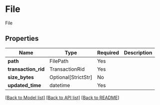 # File

File

## Properties
| Name | Type | Required | Description |
| ------------ | ------------- | ------------- | ------------- |
**path** | FilePath | Yes |  |
**transaction_rid** | TransactionRid | Yes |  |
**size_bytes** | Optional[StrictStr] | No |  |
**updated_time** | datetime | Yes |  |


[[Back to Model list]](../../../README.md#models-v1-link) [[Back to API list]](../../../README.md#documentation-for-api-endpoints) [[Back to README]](../../../README.md)

